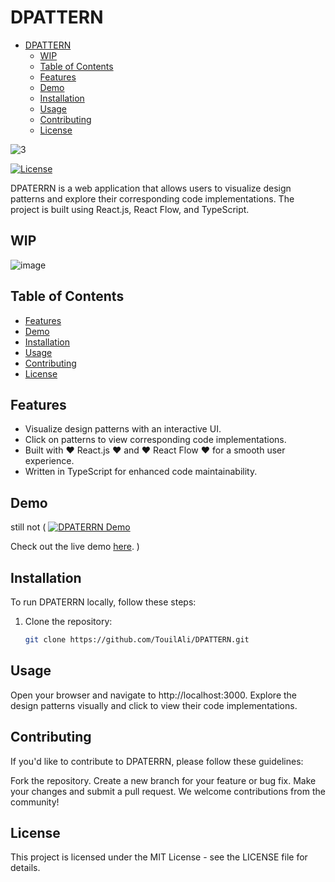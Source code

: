 # DPATTERN

<!--toc:start-->

- [DPATTERN](#dpattern)
  - [WIP](#wip)
  - [Table of Contents](#table-of-contents)
  - [Features](#features)
  - [Demo](#demo)
  - [Installation](#installation)
  - [Usage](#usage)
  - [Contributing](#contributing)
  - [License](#license)
  <!--toc:end-->

![3](https://github.com/Touil-Ali/DPattern/assets/96635567/3e94e0e2-5e0b-4db3-a714-d847fda7f9f0)

[![License](https://img.shields.io/badge/license-MIT-blue.svg)](https://opensource.org/licenses/MIT)

DPATERRN is a web application that allows users to visualize design patterns and explore their corresponding code implementations. The project is built using React.js, React Flow, and TypeScript.

## WIP

![image](https://github.com/Touil-Ali/DPattern/assets/96635567/335a6c18-a089-4e43-8bf1-fa3fbd2b2487)

## Table of Contents

- [Features](#features)
- [Demo](#demo)
- [Installation](#installation)
- [Usage](#usage)
- [Contributing](#contributing)
- [License](#license)

## Features

- Visualize design patterns with an interactive UI.
- Click on patterns to view corresponding code implementations.
- Built with ❤️ React.js ❤️ and ❤️ React Flow ❤️ for a smooth user experience.
- Written in TypeScript for enhanced code maintainability.

## Demo

still not (
[![DPATERRN Demo](demo.gif)](https://your-demo-link-here)

Check out the live demo [here](https://your-demo-link-here).
)

## Installation

To run DPATERRN locally, follow these steps:

1. Clone the repository:

   ```bash
   git clone https://github.com/TouilAli/DPATTERN.git
   ```

## Usage

Open your browser and navigate to http://localhost:3000.
Explore the design patterns visually and click to view their code implementations.

## Contributing

If you'd like to contribute to DPATERRN, please follow these guidelines:

Fork the repository.
Create a new branch for your feature or bug fix.
Make your changes and submit a pull request.
We welcome contributions from the community!

## License

This project is licensed under the MIT License - see the LICENSE file for details.
